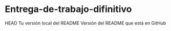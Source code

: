 
# Entrega-de-trabajo-difinitivo
HEAD
Tu versión local del README
Versión del README que está en GitHub
